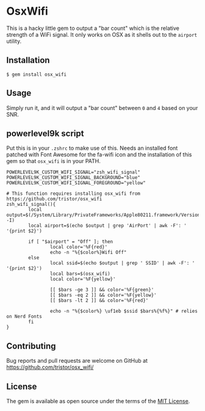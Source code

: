 # OsxWifi

This is a hacky little gem to output a "bar count" which is the relative strength of a WiFi signal.  It only works on OSX as it shells out to the `airport` utility.
## Installation

    $ gem install osx_wifi

## Usage

Simply run it, and it will output a "bar count" between `0` and `4` based on your SNR.

## powerlevel9k script

Put this is in your `.zshrc` to make use of this.  Needs an installed font patched with Font Awesome for the fa-wifi icon and the installation of this gem so that `osx_wifi` is in your PATH.

```
POWERLEVEL9K_CUSTOM_WIFI_SIGNAL="zsh_wifi_signal"
POWERLEVEL9K_CUSTOM_WIFI_SIGNAL_BACKGROUND="blue"
POWERLEVEL9K_CUSTOM_WIFI_SIGNAL_FOREGROUND="yellow"

# This function requires installing osx_wifi from https://github.com/tristor/osx_wifi
zsh_wifi_signal(){
        local output=$(/System/Library/PrivateFrameworks/Apple80211.framework/Versions/A/Resources/airport -I) 
        local airport=$(echo $output | grep 'AirPort' | awk -F': ' '{print $2}')

        if [ "$airport" = "Off" ]; then
                local color='%F{red}'
                echo -n "%{$color%}Wifi Off"
        else
                local ssid=$(echo $output | grep ' SSID' | awk -F': ' '{print $2}')
                local bars=$(osx_wifi)
                local color='%F{yellow}'

                [[ $bars -ge 3 ]] && color='%F{green}'
                [[ $bars -eq 2 ]] && color='%F{yellow}'
                [[ $bars -lt 2 ]] && color='%F{red}'

                echo -n "%{$color%} \uf1eb $ssid $bars%{%f%}" # relies on Nerd Fonts
        fi
}
```

## Contributing

Bug reports and pull requests are welcome on GitHub at https://github.com/tristor/osx_wifi/

## License

The gem is available as open source under the terms of the [MIT License](http://opensource.org/licenses/MIT).

